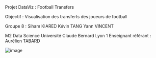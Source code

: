 Projet DataViz : Football Transfers

Objectif : Visualisation des transferts des joueurs de football

Groupe 8 :
Siham KIARED
Kévin TANG
Yann VINCENT

M2 Data Science
Université Claude Bernard Lyon 1
Enseignant référant : Aurélien TABARD

![image](https://github.com/ks-tang/DataViz/assets/102915124/f557ff87-03a7-4285-90a8-56a764846b90)
